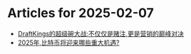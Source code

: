 # Articles for 2025-02-07

- [DraftKings的超级碗大战:不仅仅是赌注,更是营销的巅峰对决](https://keithhchen.github.io/wpa-md-previews/2025-02-07/html/DraftKings的超级碗大战不仅仅是赌注更是营销的巅峰对决.html)
- [2025年,比特币将迎来哪些重大机遇?](https://keithhchen.github.io/wpa-md-previews/2025-02-07/html/2025年比特币将迎来哪些重大机遇.html)